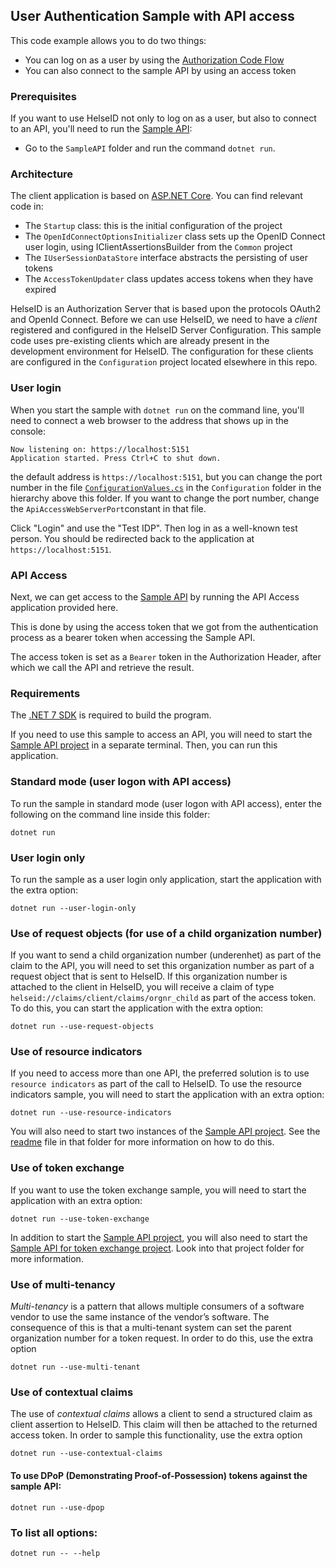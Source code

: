 ## User Authentication Sample with API access

This code example allows you to do two things:
* You can log on as a user by using the [Authorization Code Flow](https://openid.net/specs/openid-connect-core-1_0.html#CodeFlowAuth)
* You can also connect to the sample API by using an access token

### Prerequisites
If you want to use HelseID not only to log on as a user, but also to connect to an API, you'll need to run the [Sample API](../SampleAPI/README.md):

* Go to the `SampleAPI` folder and run the command `dotnet run`.

### Architecture

The client application is based on [ASP.NET Core](https://learn.microsoft.com/en-us/aspnet/core/?view=aspnetcore-6.0). You can find relevant code in:
* The `Startup` class: this is the initial configuration of the project
* The `OpenIdConnectOptionsInitializer` class sets up the OpenID Connect user login, using IClientAssertionsBuilder from the `Common` project
* The `IUserSessionDataStore` interface abstracts the persisting of user tokens
* The `AccessTokenUpdater` class updates access tokens when they have expired

HelseID is an Authorization Server that is based upon the protocols OAuth2 and OpenId Connect. Before we can use HelseID, we need to
have a *client* registered and configured in the HelseID Server Configuration. This sample code uses pre-existing clients which are already
present in the development environment for HelseID. The configuration for these clients are configured in the `Configuration` project located elsewhere
in this repo.

### User login

When you start the sample with `dotnet run` on the command line, you'll need to connect a web browser to the address that shows up in the console:
```
Now listening on: https://localhost:5151
Application started. Press Ctrl+C to shut down.
```
the default address is `https://localhost:5151`, but you can change the port number in the file [`ConfigurationValues.cs`](../Configuration/ConfigurationValues.cs) in the `Configuration` folder in the hierarchy above this folder. If you want to change the port number, change the `ApiAccessWebServerPort`constant in that file.

Click "Login" and use the "Test IDP". Then log in as a well-known test person. You should be redirected back to the application at `https://localhost:5151`.

### API Access

Next, we can get access to the [Sample API](./SampleApi/README.md) by running the API Access application provided here.

This is done by using the access token that we got from the authentication process as a bearer token when accessing the Sample API.

The access token is set as a ``Bearer`` token in the Authorization Header, after which we call the API and retrieve the result.

### Requirements

The [.NET 7 SDK](https://dotnet.microsoft.com/en-us/download/dotnet/7.0) is required to build the program.

If you need to use this sample to access an API, you will need to start the [Sample API project](../SampleAPI/README.md) in a separate terminal. Then, you can run this application. 

### Standard mode (user logon with API access)

To run the sample in standard mode (user logon with API access), enter the following on the command line inside this folder:
```
dotnet run
```

### User login only
To run the sample as a user login only application, start the application with the extra option: 
```
dotnet run --user-login-only
```

### Use of request objects (for use of a child organization number)
If you want to send a child organization number (underenhet) as part of the claim to the API, you will need to set this organization number as part of a request object that is sent to HelseID. If
this organization number is attached to the client in HelseID, you will receive a claim of type `helseid://claims/client/claims/orgnr_child` as part of the access token. To do this, you can start the application with the extra option:

```
dotnet run --use-request-objects
```

### Use of resource indicators
If you need to access more than one API, the preferred solution is to use `resource indicators` as part of the call to HelseID.
To use the resource indicators sample, you will need to start the application with an extra option:

```
dotnet run --use-resource-indicators
```

You will also need to start two instances of the [Sample API project](../SampleAPI/README.md). See the [readme](../SampleAPI/README.md) file in that folder for more information on how to do this. 

### Use of token exchange
If you want to use the token exchange sample, you will need to start the application with an extra option:

```
dotnet run --use-token-exchange
```
In addition to start the [Sample API project](../SampleAPI/README.md), you will also need to start the [Sample API for token exchange project](../SampleApiForTokenExchange/README.md). Look into that project folder for more information.

### Use of multi-tenancy
*Multi-tenancy* is a pattern that allows multiple consumers of a software vendor to use the same instance of the vendor’s software. The consequence of this is that a multi-tenant system can set the parent organization number for a token request. In order to do this, use the extra option

```
dotnet run --use-multi-tenant
```

### Use of contextual claims
The use of *contextual claims* allows a client to send a structured claim as client assertion to HelseID. This claim will then be attached to the returned access token. In order to sample this functionality, use the extra option
```
dotnet run --use-contextual-claims
```

#### To use DPoP (Demonstrating Proof-of-Possession) tokens against the sample API:
```
dotnet run --use-dpop
```

### To list all options:
```
dotnet run -- --help
```




